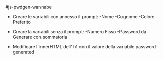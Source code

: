 #js-pwdgen-wannabe

- Creare le variabili con annesso il prompt:
    -Nome
    -Cognome
    -Colore Preferito

- Creare la variabili senza il prompt:
    -Numero Fisso
    -Password da Generare con sommatoria

- Modificare l'innerHTML dell' h1 con il valore della variabile password-generated